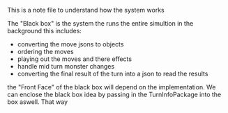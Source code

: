 This is a note file to understand how the system works


The "Black box" is the system the runs the entire simultion in the background
this includes:
- converting the move jsons to objects
- ordering the moves
- playing out the moves and there effects
- handle mid turn monster changes
- converting the final result of the turn into a json to read the results

the "Front Face" of the black box will depend on the implementation. 
We can enclose the black box idea by passing in the TurnInfoPackage into the box aswell. That way 